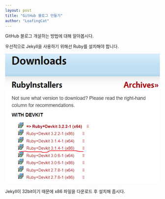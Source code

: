 ```yaml
---
layout: post
title: "GitHub 블로그 만들기"
author: "LoafingCat"
---
```


GitHub 블로그 개설하는 방법에 대해 알아봅시다.

우선적으로 Jekyll을 사용하기 위해선 Ruby를 설치해야 합니다.

![이미지6](./이미지6.png)

Jekyll이 32bit이기 때문에 x86 파일을 다운로드 후 설치해 줍시다.


